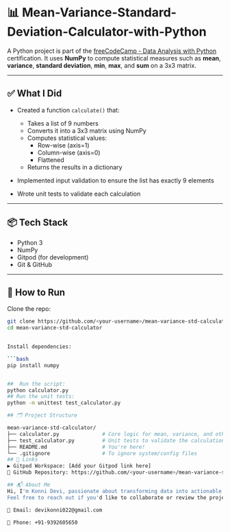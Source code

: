 # 📊  Mean-Variance-Standard-Deviation-Calculator-with-Python
A Python project  is part of the [freeCodeCamp - Data Analysis with Python](https://www.freecodecamp.org/learn) certification. It uses **NumPy** to compute statistical measures such as **mean**, **variance**, **standard deviation**, **min**, **max**, and **sum** on a 3x3 matrix.

---

## ✅ What I Did

- Created a function `calculate()` that:
  - Takes a list of 9 numbers
  - Converts it into a 3x3 matrix using NumPy
  - Computes statistical values:
    - Row-wise (axis=1)
    - Column-wise (axis=0)
    - Flattened
  - Returns the results in a dictionary

- Implemented input validation to ensure the list has exactly 9 elements
- Wrote unit tests to validate each calculation

---

## 📦 Tech Stack

- Python 3
- NumPy
- Gitpod (for development)
- Git & GitHub

---

## 🧪 How to Run

Clone the repo:

```bash
git clone https://github.com/<your-username>/mean-variance-std-calculator.git
cd mean-variance-std-calculator
 

Install dependencies:

```bash
pip install numpy


##  Run the script:
python calculator.py
## Run the unit tests:
python -m unittest test_calculator.py

## 🗂️ Project Structure

mean-variance-std-calculator/
├── calculator.py              # Core logic for mean, variance, and other statistics
├── test_calculator.py         # Unit tests to validate the calculations
├── README.md                  # You're here!
└── .gitignore                 # To ignore system/config files
## 🔗 Links
▶️ Gitpod Workspace: [Add your Gitpod link here]
🐙 GitHub Repository: https://github.com/<your-username>/mean-variance-std-calculator

## 📬 About Me
Hi, I'm Konni Devi, passionate about transforming data into actionable insights!
Feel free to reach out if you'd like to collaborate or review the project:

📧 Email: devikonni022@gmail.com

📱 Phone: +91-9392605650

